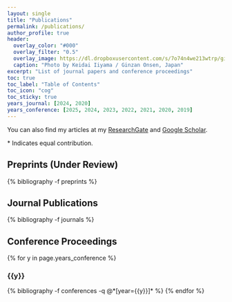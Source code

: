 ```yaml
---
layout: single
title: "Publications"
permalink: /publications/
author_profile: true
header:
  overlay_color: "#000"
  overlay_filter: "0.5"
  overlay_image: https://dl.dropboxusercontent.com/s/7o74n4we213wtrp/ginzan_onsen.JPG?dl=0
  caption: "Photo by Keidai Iiyama / Ginzan Onsen, Japan"
excerpt: "List of journal papers and conference proceedings"
toc: true
toc_label: "Table of Contents"
toc_icon: "cog"
toc_sticky: true
years_journal: [2024, 2020]
years_conference: [2025, 2024, 2023, 2022, 2021, 2020, 2019]
---
```

<!--
How to use jekyll-scholar: https://open-research.gemmadanks.com/tutorials/how-to-use-jekyll-scholar-with-github-pages/
-->

You can also find my articles at my [ResearchGate](https://www.researchgate.net/profile/Keidai_Iiyama) and [Google Scholar](https://scholar.google.com/citations?user=84_oy1EAAAAJ&hl=ja).

\* Indicates equal contribution.

## Preprints (Under Review)
{% bibliography -f preprints %}

## Journal Publications
{% bibliography -f journals %}

## Conference Proceedings
{% for y in page.years_conference %}
  <h3  id="{{y}}" class="pubyear">{{y}}</h3>
  {% bibliography -f conferences -q @*[year={{y}}]* %}
{% endfor %}

<!--
## Peer-Reviewed Journal Publications
[J3] Cortinovis,M., **Iiyama,K.**, and Gao,G., "Satellite Ephemeris Approximation Methods to Support Lunar Positioning, Navigation, and Timing Services",  *Navigation: Journal of the Institute of Navigation*, (Submitted, Under revision) 

[J2]  **Iiyama, K**., Bhamidipati,S., and Gao,G., "Precise Positioning and Timekeeping in Lunar Orbit via Terrestrial GPS Time-Differenced Carrier-Phase Measurements", *Navigation: Journal of the Institute of Navigation*, Vol.71, No.1, 2024, [[Paper](https://navi.ion.org/content/71/1/navi.635)] 

[J1] Funase, R., Ikari, S., Miyoshi, K., et al., (**20th Author**), “ Mission to Earth-Moon Lagrange Point by a 6U CubeSat: EQUULEUS”, *IEEE Aerospace & Electro. Systems Magazine*, Vol.35, No.3, pp.30-44, 2020 [[Paper](https://ieeexplore.ieee.org/abstract/document/9076200)]
[<a href="javascript:void(0)" onclick="if(document.getElementById('collapse-bib').style.display=='none'){document.getElementById('collapse-bib').style.display=''}else{document.getElementById('collapse-bib').style.display='none'}">BibTex</a>] [<a href="javascript:void(0)" onclick="if(document.getElementById('collapse-abstract').style.display=='none'){document.getElementById('collapse-abstract').style.display=''}else{document.getElementById('collapse-abstract').style.display='none'}">Abstract</a>]
<div id="collapse-bib" style="display:none; font-family: Arial, sans-serif; font-size: 16px">
  <pre style="background-color: #f0f0f0; padding: 10px;">
      @ARTICLE{Funase_2020_Mission,
      author={Funase, Ryu and Ikari, Satoshi and Miyoshi, Kota and Kawabata, Yosuke and Nakajima, Shintaro and Nomura, Shunichiro and Funabiki, Nobuhiro and Ishikawa, Akihiro and Kakihara, Kota and Matsushita, Shuhei and Takahashi, Ryohei and Yanagida, Kanta and Mori, Daiko and Murata, Yusuke and Shibukawa, Toshihiro and Suzumoto, Ryo and Fujiwara, Masahiro and Tomita, Kento and Aohama, Hiroki and Iiyama, Keidai and Ishiwata, Sho and Kondo, Hirotaka and Mikuriya, Wataru and Seki, Hiroto and Koizumi, Hiroyuki and Asakawa, Jun and Nishii, Keita and Hattori, Akihiro and Saito, Yuji and Kikuchi, Kosei and Kobayashi, Yuta and Tomiki, Atsushi and Torii, Wataru and Ito, Taichi and Campagnola, Stefano and Ozaki, Naoya and Baresi, Nicola and Yoshikawa, Ichiro and Yoshioka, Kazuo and Kuwabara, Masaki and Hikida, Reina and Arao, Shogo and Abe, Shinsuke and Yanagisawa, Masahisa and Fuse, Ryota and Masuda, Yosuke and Yano, Hajime and Hirai, Takayuki and Arai, Kazuyoshi and Jitsukawa, Ritsuko and Ishioka, Eigo and Nakano, Haruki and Ikenaga, Toshinori and Hashimoto, Tatsuaki},
      journal={IEEE Aerospace and Electronic Systems Magazine}, 
      title={Mission to Earth–Moon Lagrange Point by a 6U CubeSat: EQUULEUS}, 
      year={2020},
      volume={35},
      number={3},
      pages={30-44},
      keywords={},
      doi={10.1109/MAES.2019.2955577}}
  </pre>
  <button onclick="copyToClipboard()">Copy</button>
  <script>
  function copyToClipboard() {
    var text = document.getElementById('codeBlock').innerText;
    navigator.clipboard.writeText(text).then(function() {
      document.getElementById('copyMessage').innerText = 'Copying to clipboard was successful!';
      setTimeout(function(){ document.getElementById('copyMessage').innerText = ''; }, 2000); // Clear message after 2 seconds
    }, function(err) {
      document.getElementById('copyMessage').innerText = 'Could not copy text: ' + err;
      setTimeout(function(){ document.getElementById('copyMessage').innerText = ''; }, 2000); // Clear message after 2 seconds
    });
  }
  </script>
</div>
<div id="collapse-abstract" style="display:none">
    <strong> Abstract: </strong> EQUULEUS (EQUilibriUm Lunar-Earth point 6U Spacecraft) will be the world's smallest spacecraft to explore the Earth–Moon Lagrange point. It is being jointly developed by JAXA (Japan Aerospace Exploration Agency) and the University of Tokyo, and will be launched by NASA's Space Launch System Exploration Mission-1. The spacecraft will fly to a libration orbit around the Earth–Moon L2 point (EML2) and will demonstrate low-energy trajectory-control techniques within the Sun—Earth—Moon region for the first time by a nano-class spacecraft. EQUULEUS also carries three scientific observation missions: imaging of Earth's plasmasphere by extreme ultraviolet wavelength, lunar impact flash observation on the far side of the moon, and micrometeoroid flux measurements in the cis-lunar region. While all these missions have their own scientific objectives, they will also contribute to future human activity and/or infrastructure development in the cis-lunar region. Most parts of the spacecraft system use commercial off-the-shelf components, or are designed based on the experiences of various past space missions, with the exception of the newly developed water resistojet propulsion system. EQUULEUS uses X-band frequency for deep space telecommunication. Japanese deep space antennas (64-m and 34-m) will be nominally used for spacecraft operation, and support from the deep space network of JPL (Jet Propulsion Laboratory) is also being planned, especially for the initial phase of operation. The spacecraft will fly to EML2 in less than one year, and will remain there for scientific observations until shortly before the depletion of the onboard propellant, when the spacecraft will leave the orbit for space-debris compliance.
</div>



## Conference Proceedings
*: Equal Contribution

### 2024
[C19] Mina, T., **Iiyama, K**, and Gao,G.,  "Passive Lunar Surface Network-Based Orbit Determination and Time Synchronization of the Lunar Satellite Navigation ", Proceedings of the Institute of Navigation GNSS+ conference (ION GNSS+ 2024), Baltimore, MD, September 2024 (Abstract Submitted) 
      
[C18] **Iiyama, K.**, and Gao,G.,  "Autonomous LunaNet Fault Monitoring with Inter-satellite Links: A Rigidity-Based Approach", Proceedings of the Institute of Navigation GNSS+ conference (ION GNSS+ 2024), Baltimore, MD, September 2024 (Abstract Submitted) 
  
[C17] **Iiyama, K.**, Vila, G.C., Cortinovis, M., Coimbra, K., and Gao,G.,  "System-Level Comparison of Lunar Orbit Determination and Time Synchronization Methods",  Proceedings of the Institute of Navigation GNSS+ conference (ION GNSS+ 2024), Baltimore, MD, September 2024 (Abstract Submitted) 

[C16] \***Iiyama, K**., \*Vila, G.C., and Gao,G.,  "Contact Plan Optimization and Distributed State Estimation for Delay Tolerant Satellite Networks", *IEEE Aerospace Conference*,  Big Sky, MT, March, 2024 [[Paper](https://drive.google.com/file/d/1ysgGIQmowmfzSefFNdOOIWnhi1dVh-9m/view?usp=sharing)] [[Slides](https://drive.google.com/file/d/1Q-1PTQZ3Gtd3rYOmMXX7g4UwT1eMOq-p/view?usp=sharing)]

### 2023

[C15] \***Iiyama, K**., \*Vila, G.C., and Gao,G.,  "LuPNT: Open-Source Simulator for Lunar Positioning, Navigation, and Timing", *Proceedings of the Institute of Navigation GNSS+ conference (ION GNSS+ 2023)*, Denver, CO, September, 2023 [[Paper](https://drive.google.com/file/d/1mdIEUHOrfckKYSbwEAUoubVuhX13GNV_/view)] [[Slides](https://drive.google.com/file/d/1skQkY_pcZwauKjDcvAk_734lyzUmuOUt/view)] [[Code](https://github.com/Stanford-NavLab/LuPNT)]

[C14]  **Iiyama, K**.,  and Gao,G., "Positioning and Timing of Distributed Lunar Satellites via Terrestrial GPS Differential Carrier Phase Measurements", *Proceedings of the Institute of Navigation GNSS+ conference (ION GNSS+ 2023)*, Denver, CO, September, 2023 [[Paper](https://drive.google.com/file/d/1cL5lgkM0RPiFzZyaT2CpQ2vhyATat6S7/view)] [[Slides](https://drive.google.com/file/d/1vNk6GMIdG3MgwIJZojvdi_QiUv46VeDr/view)]

[C13] Cortinovis,M., **Iiyama,K.**, and Gao,G., "Satellite Ephemeris Approximation Methods to Support Lunar Positioning, Navigation, and Timing Services", Proceedings of the Institute of Navigation GNSS+ conference (ION GNSS+ 2023), Denver, CO, September, 2023 **Best Presentation of the Session** [[Paper](https://drive.google.com/file/d/1z-j70jBJPtMAQ6cpA_ig5yjbLJkotSEX/view)]  [[Slides](https://drive.google.com/file/d/1HG9RaoZfY6DoCg29m-v_fsy_l1IcnqVM/view)] [[Video](https://www.youtube.com/watch?v=9dV94dEMBbA)]  

[C12] \*Shimane, Y., and \***Iiyama, K**., "Methods for Dual-Objective High Energy Tour Design", *AAS/AIAA Astrodynamics Specialist Conference*, Big Sky, MT, August, 2023 [[Paper](https://www.dropbox.com/scl/fi/n7kf8ohdq3q3a7ukw2u79/AAS_202308_gecco_spoc1.pdf?rlkey=1nvdlpd1sqvxq37554msyba6p&dl=0)]

[C11]  **Iiyama, K**., Bhamidipati,S., and Gao,G., "Terrestrial GPS Time-Differenced Carrier-Phase Positioning of Lunar Surface Users", *IEEE Aerospace Conference*, Big Sky, MT, March, 2023 [[Paper](https://drive.google.com/file/d/1KULYi3P5_tvvuyoWFqoC_dM_is_1V7Cz/view?usp=sharing)] [[Slides](https://drive.google.com/file/d/1v3gKyHCCTrFBDLstRb_Yw5Y619EQuwiw/view?usp=sharing)]

[C10]  **Iiyama, K**., Bhamidipati,S., and Gao,G., "Precise Positioning and Timekeeping in Lunar Orbit via Terrestrial GPS Time-Differenced Carrier-Phase Measurements", *ION International Technical Meeting (ITM)*, Long Beach, CA, January, 2023 [[Paper](https://drive.google.com/file/d/1jgQMyomCPNhBYvDtb9MAKGabkehjIgL5/view?usp=sharing)][[Slides](https://drive.google.com/file/d/1Me1eJwT1VHI8-crE6kLqaEKAYND_dzS7/view?usp=sharing)]

### 2022
[C9]  Bhamidipati,S., \***Iiyama, K**., \*Mina,T., and Gao,G., "Time-Transfer from Terrestrial GPS for Distributed Lunar Surface Communication Networks", *IEEE Aerospace Conference*, Big Sky, MT, March, 2022. (* Equal Contribution)  [[Paper](https://ieeexplore.ieee.org/document/9843716)] [[Slides](https://drive.google.com/file/d/1q2TtI9oUaNvA4X3iHQRx7EmVmS0OrKFX/view)]

[C8]  **Iiyama, K.**, Kruger, J., and D'Amico, S., "Autonomous Distributed Angles-Only Navigation and Timekeeping in Lunar Orbit", *ION International Technical Meeting (ITM)*, Long Beach, CA, January, 2022 [[Paper](https://www.dropbox.com/s/rmg7advab2m4j1c/ION_ITM_Lunar_Navigation_Paper_Rev3.pdf?dl=0)] [[Slides](https://www.dropbox.com/s/1ocz6mt59xswasl/Keidai_ION_ITM_2022_rev2_slideonly.pdf?dl=0)] [[Video](https://www.youtube.com/watch?v=KsUHGfXN5bM&t=241s)]

### 2021
[C7] **Iiyama, K**, Kawabata, Y., and Funase, R., “Autonomous and Decentralized Orbit Determination and Clock Offset Estimation of Lunar Navigation Satellites Using GPS Signals and Inter-Satellite Ranging”, *Proceedings of the Institute of Navigation GNSS+ conference (ION GNSS+ 2021)*, St.Louis, MO, September, 2021  [[Paper](https://www.dropbox.com/s/0t4kbo6w83hcmxv/ION_GNSS_2021_Iiyama.pdf?dl=0)] [[Slides](https://www.dropbox.com/s/h5wfe2z3tki8mrq/ION_GNSS_2021_iiyama_slideonly.pdf?dl=0)]

### 2020
[C6] Tomita, K., Skinner, K., **Iiyama, K.**, Jagatia, B.A., Nakagawa, T., and Ho, K., “Real-Time Terrain Mapping and Processing for Safe Landing via Deep Neural Networks”, *ASCEND*, Las Vegas, NV, November, 2020  [[Paper](https://arc.aiaa.org/doi/abs/10.2514/6.2020-4150)]

[C5] **Iiyama, K**, Tomita, K., Jagatia, B.A., Nakagawa, T., and Ho, K., “Deep Reinforcement Learning for Safe Landing Site Selection with Concurrent Consideration of Divert Maneuvers”, *AAS/AIAA Astrodynamics Specialist Conference*, Lake Tahoe, CA, August, 2020 [[Paper](https://arxiv.org/pdf/2102.12432.pdf)]

[C4] Shibukawa, T., Matsushita, S., **Iiyama, K.**, Ishikawa, A., Nishii, K., and Funase, R. “Flight Model Thermal Design and Validation for a 6U Deep Space Cubesat EQUULEUS”, *50th International Conference on Environmental Systems*, Lisbon, Portugal, July, 2020. (conference postponed) [[Paper](https://ttu-ir.tdl.org/bitstream/handle/2346/86455/ICES-2020-282.pdf?sequence=1&isAllowed=y)]


### 2019
[C3] Matsushita, S., Shibukawa, T., **Iiyama, K.**, and Funase, R. (2019), “Thermal Design and Validation for a 6U Cubesat EQUULEUS under Constraints Tightly Coupled with Orbital Design and Water Propulsion System”, *49th International Conference on Environmental Systems*, Bostion, MA, The United States, July, 2019, [[Paper](https://ttu-ir.tdl.org/bitstream/handle/2346/84425/ICES-2019-193.pdf?sequence=1&isAllowed=y)]

[C2] **Iiyama, K**., “Optimization of the Navigation satellite constellation and Lunar Monitoring Station for Lunar Global Navigation Satellite System”, *32nd International Symposium on Space Technology and Science*, Fukui, Japan, June, 2019 [[Paper](https://www.dropbox.com/s/ezpirkwlz9xzw6t/ISTS2019.pdf?dl=0)]

[C1] Shibukawa, T., Matsushita, S., **Iiyama, K.**, and Funase, R., “Reflection and Verification of Thermal Design under Tightly-Coupled Constraints to the 6U Deep Space CubeSat EQUULEUS”, *32nd International Symposium on Space Technology and Science*, Fukui, Japan, June, 2019.
 
 -->


<!--
## Domestic Conference Proceedings in Japan (国内学会)
1. **飯山敬大**, 尾崎直哉, 川端洋輔, 船瀬龍, 中須賀真一 "月衛星測位システムの段階的構築過程の最適化",第63回宇宙科学技術連合講演会, 徳島, 2019年11月
2. 秋⼭茉莉⼦, ⻄井啓太, 菊池航世, 室原昌弥, 王啓航, 安宅泰穂, 齋藤勇⼠, 服部旭⼤, 浅川純, ⼩泉宏之, 柿原浩太, 柳⽥幹太, 鈴本遼, **飯⼭敬⼤**, 船瀬⿓, ⼩紫公也，”6UCubeSat：EQUULEUS推進システムAQUARIUSフライトモデルのシステムインテグレーション”，日本航空宇宙学会第50期年会講演会，東京，2019年4月．
3. 菊池航世, 西井啓太, 服部旭大, 浅川純, 齋藤勇士, 菊池航世, 秋山茉莉子, 王啓航, 安宅泰穂, 室原昌弥, 小泉宏之, 柿原浩太, 柳田幹太, 鈴本遼, **飯山敬大**, 船瀬龍, 小紫公也, ”6U CubeSast: EQUULEUS推進システムAQUARIUSのフライトモデルの単体性能想定結果”，平成30年度宇宙輸送シンポジウム，相模原，2019年1月
-->
